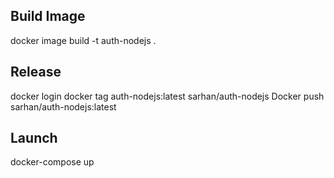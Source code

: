 ## Build Image
docker image build -t auth-nodejs .

## Release
docker login
docker tag auth-nodejs:latest sarhan/auth-nodejs
Docker push sarhan/auth-nodejs:latest

## Launch
docker-compose up
